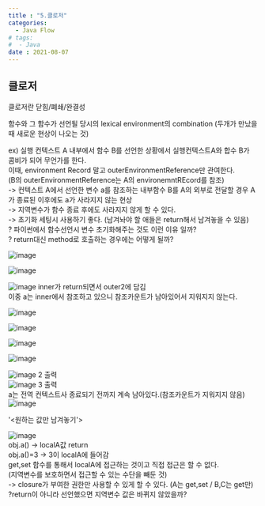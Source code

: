 ```yaml
---
title : "5.클로저"
categories:
  - Java Flow
# tags:
#  - Java
date : 2021-08-07
---
```


클로저  
--- 

클로저란 
닫힘/폐쇄/완결성 

함수와 그 함수가 선언될 당시의 lexical environment의 combination (두개가 만났을 때 새로운 현상이 나오는 것)

ex) 실행 컨텍스트 A 내부에서 함수 B를 선언한 상황에서 실행컨텍스트A와 합수 B가 콤비가 되어 무언가를 한다.  
이때, environment Record 말고 outerEnvironmentReference만 관여한다.  
(B의 outerEnvironmentReference는 A의 environemntREcord를 참조)  
-> 컨텍스트 A에서 선언한 변수 a를 참조하는 내부함수 B를 A의 외부로 전달할 경우 A가 종료된 이후에도 a가 사라지지 않는 현상  
-> 지역변수가 함수 종료 후에도 사라지지 않게 할 수 있다.  
-> 초기화 세팅시 사용하기 좋다. (남겨놔야 할 애들은 return해서 남겨놓을 수 있음)  
? 파이썬에서 함수선언시 변수 초기화해주는 것도 이런 이유 일까?  
? return대신 method로 호출하는 경우에는 어떻게 될까?  

![image](https://user-images.githubusercontent.com/71579659/128590883-5ed4fc70-09bd-443a-a997-f5b11db46d74.png)

![image](https://user-images.githubusercontent.com/71579659/128590993-0a9231b4-df54-42c4-9941-b23dd0bf6ce6.png)


![image](https://user-images.githubusercontent.com/71579659/128591332-dd961b66-42b8-41e4-83dc-999bd4dff871.png)
inner가 return되면서 outer2에 담김  
이중 a는 inner에서 참조하고 있으니 참조카운트가 남아있어서 지워지지 않는다.  

![image](https://user-images.githubusercontent.com/71579659/128591341-59f740f6-892e-462a-9c3f-98a35bd0c8e3.png)


![image](https://user-images.githubusercontent.com/71579659/128591381-bd47eaf3-5e1f-431d-91a4-aaa31ac96773.png)

![image](https://user-images.githubusercontent.com/71579659/128591443-76c14d68-3d50-482a-90b9-10f40abec408.png)


![image](https://user-images.githubusercontent.com/71579659/128614639-124fa207-a898-4811-a1fe-b3659ce73a74.png)

![image](https://user-images.githubusercontent.com/71579659/128614658-0277c439-f076-47ff-9da5-f45201f94bce.png)
2 출력  
![image](https://user-images.githubusercontent.com/71579659/128614663-9f640d9e-eca3-4938-af31-e8378a189754.png)
3 출력  
a는 전역 컨텍스트사 종료되기 전까지 계속 남아있다.(참조카운트가 지워지지 않음)  
![image](https://user-images.githubusercontent.com/71579659/128614667-7e1cb2b3-f432-4f18-b70c-a685485b9eb6.png)

  
'<원하는 값만 남겨놓기'>

![image](https://user-images.githubusercontent.com/71579659/128614845-63f72eda-7702-4ff1-b8a2-92080c589442.png)  
obj.a() ->  localA값 return  
obj.a()=3 -> 3이 localA에 들어감  
get,set 함수를 통해서 localA에 접근하는 것이고 직접 접근은 할 수 없다.  
(지역변수를 보호하면서 접근할 수 있는 수단을 빼둔 것)  
-> closure가 부여한 권한만 사용할 수 있게 할 수 있다. (A는 get,set / B,C는 get만)  
?return이 아니라 선언했으면 지역변수 값은 바뀌지 않았을까?   


